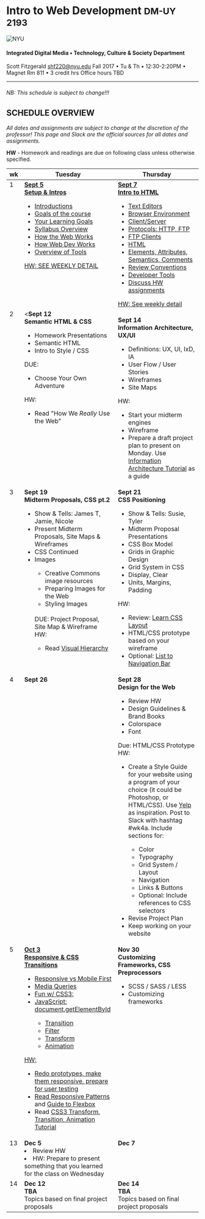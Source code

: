#
# Intro to Web Development <small>DM-UY 2193</small>

![NYU](http://engineering.nyu.edu/files/tandon_long_color.png)
#### Integrated Digital Media • Technology, Culture & Society Department


Scott Fitzgerald shf220@nyu.edu
Fall 2017 • Tu & Th • 12:30-2:20PM • Magnet Rm 811 • 3 credit hrs
Office hours TBD

---
###### NB: This schedule is subject to change!!!

## SCHEDULE OVERVIEW

*All dates and assignments are subject to change at the discretion of the professor! This page and Slack are the official sources for all dates and assignments.*

**HW** - Homework and readings are due on following class unless otherwise specified.<br/>

<table>
<thead>
<th width="2%">wk</th>
<th width="49%">Tuesday</th>
<th width="49%">Thursday</th>
</thead>
<tr>
<td valign="top">1</td>
<td valign="top">
<a href="weekly_detail/week1.html">
<b>Sept 5<br/> Setup & Intros</b>

<ul>
<li>Introductions</li>
<li>Goals of the course</li>
<li>Your Learning Goals</li>
<li>Syllabus Overview</li>
<li>How the Web Works</li>
<li>How Web Dev Works</li>
<li>Overview of Tools</li>
</ul>
HW:
SEE WEEKLY DETAIL

</a>
</td>
<td valign="top" width="49%">
<a href="weekly_detail/week1.html">
<b>Sept 7<br/> Intro to HTML</b>
<ul>
<li>Text Editors</li>
<li>Browser Environment</li>
<li>Client/Server</li>
<li>Protocols: HTTP, FTP</li>
<li>FTP Clients</li>
<li>HTML</li>
<li>Elements, Attributes, Semantics, Comments</li>
<li>Review Conventions</li>
<li>Developer Tools</li>
<li>Discuss HW assignments</li>
</ul>
HW: See weekly detail
</ul>
</a>

</td>
</tr>
<tr>
<td valign="top">2</td>
<td valign="top">
<<b>Sept 12</b><b><br/>Semantic HTML & CSS</b>
<ul>
<li>Homework Presentations</li>
<li>Semantic HTML</li>
<li>Intro to Style / CSS</li>

</ul>
DUE:
<ul>
<li>Choose Your Own Adventure</li>
</ul>
HW: <ul>
<li>Read "How We <em>Really</em> Use the Web"</li>

</td>
<td valign="top">

<b>Sept 14<br/>Information Architecture, UX/UI</b>
<ul>
<li>Definitions: UX, UI, IxD, IA</li>
<li>User Flow / User Stories</li>
<li>Wireframes</li>
<li>Site Maps</li>
</ul>

HW:
<ul>
<li>Start your midterm engines</li>
<li>Wireframe</li>
<li>Prepare a draft project plan to present on Monday. Use <a href="http://www.webmonkey.com/2010/02/information_architecture_tutorial">Information Architecture Tutorial<a/> as a guide</li>


</td>
</tr>
<tr>
<td valign="top">3</td>
<td valign="top"><b>Sept 19<br/>Midterm Proposals, CSS pt.2</b>
<ul>
<li>Show & Tells: James T, Jamie, Nicole</li>
<li>Present Midterm Proposals, Site Maps & Wireframes</li>
<li>CSS Continued</li>
<li>Images</li>
<ul>
<li>Creative Commons image resources</li>
<li>Preparing Images for the Web</li>
<li>Styling Images</li>
<!-- <li><a href="http://slides.com/jasonsigal/slides">Slides</a></li> -->
</ui>
<br/>
</ul>
DUE: Project Proposal, Site Map & Wireframe <br/>
HW:
<ul>
<li>Read <a href="http://www.lukew.com/ff/entry.asp?981">Visual Hierarchy</a></li>
</ul>
</td>
<td valign="top"><b>Sept 21<br/>
CSS Positioning</b>
<ul>
<li>Show & Tells: Susie, Tyler</li>
<li>Midterm Proposal Presentations</li>
<li>CSS Box Model</li>
<li>Grids in Graphic Design</li>
<li>Grid System in CSS</li>
<li>Display, Clear</li>
<li>Units, Margins, Padding</li>
<!-- <li>
<a href="http://slides.com/jasonsigal/css/">Slides</a></li> -->
</ul>
HW:
<ul>
<li>Review: <a href="http://learnlayout.com/">Learn CSS Layout</a></li>
<li>HTML/CSS prototype based on your wireframe
</li>
<li>Optional: <a href="http://www.456bereastreet.com/archive/200501/turning_a_list_into_a_navigation_bar">List to Navigation Bar</a></li>
</ul>

</td>
</tr>
<tr>
<td valign="top">4</td>
<td valign="top"><b>Sept 26</b>
<br/>
<b><em> </em></b>
</td>
<td valign="top"><b>Sept 28<br/>
Design for the Web</b>
<ul>
<li>Review HW</li>
<li>Design Guidelines & Brand Books </li>
<li>Colorspace</li>
<li>Font</li>
<!-- <li><a href="http://slides.com/jasonsigal/deck-7/">Slides</a></li>-->
</ul>
Due: HTML/CSS Prototype
<br/>
HW:
<ul>
<li>Create a Style Guide for your website using a program of your choice (it could be Photoshop, or HTML/CSS). Use <a href="http://www.yelp.com/styleguide">Yelp</a> as inspiration. Post to Slack with hashtag #wk4a. Include sections for:</li>
<ul>
<li>Color</li>
<li>Typography</li>
<li>Grid System / Layout</li>
<li>Navigation</li>
<li>Links & Buttons</li>
<li>Optional: Include references to CSS selectors</li>
</ul>
<li>Revise Project Plan</li>
<li>Keep working on your website</li>
</ul>
</td>
</tr>
<tr>
<td valign="top">5</td>
<td valign="top"><a href="week_5.md"><b>Oct 3 <br/>
Responsive & CSS Transitions</b>
<ul>
<li>Responsive vs Mobile First</li>
<li>Media Queries</li>
<li>Fun w/ CSS3:</li>
<li>JavaScript: document.getElementById</li>
<ul>
<li>Transition</li>
<li>Filter</li>
<li>Transform</li>
<li>Animation</li>
</ul>
</ul>
HW:
<ul>
<li>Redo prototypes, make them responsive, prepare for user testing</li>
<li>Read <a href="https://developers.google.com/web/fundamentals/design-and-ui/responsive/patterns/?hl=en">Responsive Patterns</a> and <a href="https://css-tricks.com/snippets/css/a-guide-to-flexbox/">Guide to Flexbox</a></li>
<li>Read <a href="http://css3.bradshawenterprises.com/">CSS3 Transform, Transition, Animation Tutorial</a></li>
</ul>
<!-- DUE: Style Guide<br/></a>

<a href="https://slides.com/jasonsigal/responsive">Slides</a></li> -->
</td>
<td valign="top"><b>


Oct 5
<br/>

Review CSS and HTML, User-Centered Design</b>

<ul>
<li>Review Prototypes</li>
<li>User Testing</li>
<li>Web Standards</li>
<li>Accessibility w/ Claire Kearny-Volpe from NYU Ability Lab</li>
<li>CSS Advanced Selectors</li>
</ul>
</td>
</tr>
<tr>
<td valign="top">6</td>
<td valign="top"><b>Oct 10<br>User Test, Git/Github, Audio/Video, Review</b>
<ul>
<li>User Test Responsive Prototypes</li>
<li>Intro to Git & GitHub</li>
<li>HTML5 Audio/Video</li>
<li>Review </li>
</ul>
HW:
<ul>
<li>Put your project on GitHub.</li>
<li>Keep working on midterms</li>
<li>Review the Non-Quiz and come to next class with questions</li>
</ul>

</td>
<td valign="top"><b>Oct 12<br></b>
<b>HTML Forms & JavaScript Intro:</b>
<ul>
<li>History</li>
<li>Syntax</li>
<li>Variables</li>
<li>Types</li>
<li>Debugging</li>
<li>DOM</li>
</ul>
</td>
</tr>

<tr>
<td valign="top">7</td>
<td valign="top"><b>Oct 17</b><br>
<h4>Midterm Presentations</h4>
</td>
<td valign="top"><b>Oct 19</b><br>
<h4>Midterm Presentations</h4>
</td>
</tr>


<tr>
<td valign="top">--</td>
<td valign="top"><b>oct 24</b><br>
Post-midterm coma
</td>
<td valign="top"><b>oct 26</b><br>
Post-midterm coma

</td>
</tr>


<tr>
<td valign="top">8</td>
<td valign="top">
<b>Oct 31</b><br>
<b>JavaScript + DOM</b>
<ul>
<li>create/getElement</li>
<li>Functions</li>
<li>Events</li>
</ul></a>
</td>
<td valign="top">


<b>Nov 1</b><br>
<b>JavaScript Continued</b>
<ul>
<li>Arrays</li>
<li>Loops</li>
<li>Objects</li>
</ul>

</td>
</tr>

<tr>
<td valign="top">9</td>
<td valign="top"><b>Nov 7</b><br>
<b>JavaScript Continued</b>
<ul>
<li>JS Objects</li>
<li>jQuery</li>
</ul>
</td>
<td valign="top">
<b>Nov 9</b><br>
<em>Scott's out of town</em>
we'll figure it out.

</td>
</tr>
<tr>
<td valign="top">10</td>
<td valign="top">

<s><b>Nov 14</b></s>
<b>CSS Frameworks</b>
<ul>
<li>Intro to Bootstrap</li>
<li>Intro to Foundation</li>

</ul>
</td>
<td valign="top">
<s><b>Nov 16</b></s>

<ul>
<li>Framework Tutorials</li>
<li>Prepare Final Project Proposals</li>

</ul>
</td>
</tr>
<tr>
<td valign="top">11</td>
<td valign="top"><b>Nov 21</b><br>
<h4>Final Project Proposals</h4>
</td>
<td valign="top"><b>Nov 23</b><br>
<b> No Class, Thanksgiving</b>
</td>
</tr>

<tr>
<td valign="top">12</td>
<td valign="top"><b>Nov 28</b><br>
<b>JSON & API's</b>
<ul>
<li>JSON & API's</li>
<li>HTML5 Forms</li>
<li>Running a local server</li>
</ul>
<!--<b>More Framework Components</b>
<ul>
<li>Customizing Components</li>
<li>JavaScript Components</li>
<li>JQuery Mobile</li>
<b>Command Line & Node.js</b>
<ul>
<li>Intro to Node.JS</li>
<li>Run a local server with node.js</li>
<li>Customizing Bootstrap source code</li>
<li>Gulp / Webpack</li>
<li>Bower</li>
<li>NPM</li> -->
</ul>
</td>
<td valign="top"><b>Nov 30</b><br>
<b>Customizing Frameworks,
CSS Preprocessors</b>
<ul>
<li>SCSS / SASS / LESS</li>
<li>Customizing frameworks</li>
</ul>
</td>
</tr>

<tr>
<td valign="top">13</td>
<td valign="top"><b>Dec 5</b><br>
<li>Review HW</li>
<li>HW: Prepare to present something that you learned for the class on Wednesday
</td>
<td valign="top"><b>Dec 7</b><br>
<!--<b>Mobile</b>
<ul>
<li>Handlebars</li>
<li>Web Components</li>
<li>React.js</li>
</ul> -->
</td>
</tr>

<tr>
<td valign="top">14</td>
<td valign="top"><b>Dec 12</b><br>
<b>TBA</b>
<br/>
Topics based on final project proposals
</td>
<td valign="top"><b>Dec 14</b><br>
<b>TBA</b>
<br/>
Topics based on final project proposals
</td>
</tr>

<!-- <tr>
<td valign="top">Final</td>
<td valign="top"><b>May 9</b><br>
<h4>Final Presentations</h4>
</td>
<td valign="top"><b>May 11</b><br>
<h4>Final Presentations</h4>
</td>
</tr>
-->
</table>

